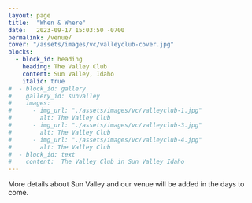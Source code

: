```yaml
---
layout: page
title:  "When & Where"
date:   2023-09-17 15:03:50 -0700
permalink: /venue/
cover: "/assets/images/vc/valleyclub-cover.jpg"
blocks:
  - block_id: heading
    heading: The Valley Club
    content: Sun Valley, Idaho
    italic: true
#  - block_id: gallery
#    gallery_id: sunvalley
#    images:
#      - img_url: "./assets/images/vc/valleyclub-1.jpg"
#        alt: The Valley Club
#      - img_url: "./assets/images/vc/valleyclub-3.jpg"
#        alt: The Valley Club
#      - img_url: "./assets/images/vc/valleyclub-4.jpg"
#        alt: The Valley Club
#  - block_id: text
#    content:  The Valley Club in Sun Valley Idaho
---
```


<p class="disclaimer">More details about Sun Valley and our venue will be added in the days to come.</p>
